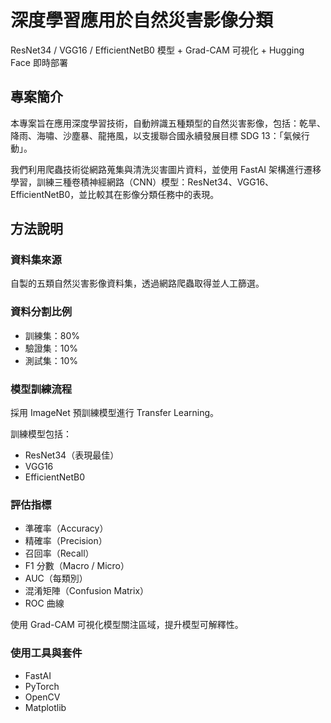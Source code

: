 # 深度學習應用於自然災害影像分類  
ResNet34 / VGG16 / EfficientNetB0 模型 + Grad-CAM 可視化 + Hugging Face 即時部署

## 專案簡介

本專案旨在應用深度學習技術，自動辨識五種類型的自然災害影像，包括：乾旱、降雨、海嘯、沙塵暴、龍捲風，以支援聯合國永續發展目標 SDG 13：「氣候行動」。

我們利用爬蟲技術從網路蒐集與清洗災害圖片資料，並使用 FastAI 架構進行遷移學習，訓練三種卷積神經網路（CNN）模型：ResNet34、VGG16、EfficientNetB0，並比較其在影像分類任務中的表現。

## 方法說明

### 資料集來源
自製的五類自然災害影像資料集，透過網路爬蟲取得並人工篩選。

### 資料分割比例
- 訓練集：80%  
- 驗證集：10%  
- 測試集：10%  

### 模型訓練流程
採用 ImageNet 預訓練模型進行 Transfer Learning。

訓練模型包括：
- ResNet34（表現最佳）
- VGG16
- EfficientNetB0

### 評估指標
- 準確率（Accuracy）  
- 精確率（Precision）  
- 召回率（Recall）  
- F1 分數（Macro / Micro）  
- AUC（每類別）  
- 混淆矩陣（Confusion Matrix）  
- ROC 曲線  

使用 Grad-CAM 可視化模型關注區域，提升模型可解釋性。

### 使用工具與套件
- FastAI  
- PyTorch  
- OpenCV  
- Matplotlib  
